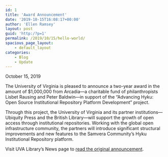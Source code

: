 ```yaml
---
id: 1
title: 'Award Announcement'
date: '2019-10-15T16:08:17+00:00'
author: 'Ellen Ramsey'
layout: post
guid: 'http:/?p=1'
permalink: /2019/10/15/hello-world/
spacious_page_layout:
    - default_layout
categories:
    - Blog
    - Update
---
```


October 15, 2019

The University of Virginia is pleased to announce a two-year award in the amount of $1,000,000 from Arcadia—a charitable fund of philanthropists Lisbet Rausing and Peter Baldwin—in support of the “Advancing Hyku: Open Source Institutional Repository Platform Development” project.

Through this project, the University of Virginia and its partner institutions—Ubiquity Press and the British Library—will support the growth of open access through institutional repositories. Working with the global open infrastructure community, the partners will introduce significant structural improvements and new features to the Samvera Community’s Hyku Institutional Repository platform.

Visit UVA Library’s News page to [read the original announcement](https://news.library.virginia.edu/2019/10/15/hyku-open-source-institutional-repository-development-partnership-awarded-1m-arcadia-grant-to-improve-open-scholarship-infrastructure/).